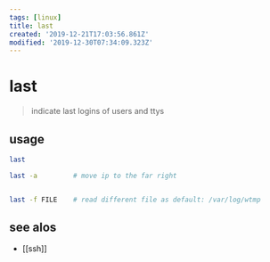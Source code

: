 ```yaml
---
tags: [linux]
title: last
created: '2019-12-21T17:03:56.861Z'
modified: '2019-12-30T07:34:09.323Z'
---
```


# last
> indicate last logins of users and ttys

## usage
```sh
last

last -a         # move ip to the far right


last -f FILE    # read different file as default: /var/log/wtmp
```

## see alos
- [[ssh]]
